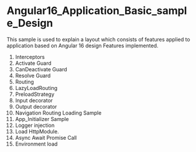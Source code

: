 # Angular16_Application_Basic_sample_Design

This sample is used to explain a layout which consists of features applied to application based on Angular 16 design
Features implemented.

1. Interceptors
2. Activate Guard
3. CanDeactivate Guard
4. Resolve Guard
5. Routing
6. LazyLoadRouting
7. PreloadStrategy
8. Input decorator
9. Output decorator
10. Navigation Routing Loading Sample
11. App_Initializer Sample
12. Logger injection
13. Load HttpModule.
14. Async Await Promise Call
15. Environment load
